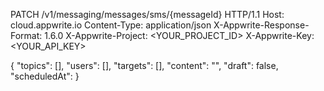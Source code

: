 PATCH /v1/messaging/messages/sms/{messageId} HTTP/1.1
Host: cloud.appwrite.io
Content-Type: application/json
X-Appwrite-Response-Format: 1.6.0
X-Appwrite-Project: &lt;YOUR_PROJECT_ID&gt;
X-Appwrite-Key: &lt;YOUR_API_KEY&gt;

{
  "topics": [],
  "users": [],
  "targets": [],
  "content": "<CONTENT>",
  "draft": false,
  "scheduledAt": 
}
